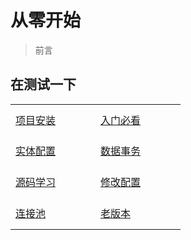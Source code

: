 # 从零开始

> 前言

## 在测试一下

<table style="border:none;">
<tbody>

<tr style="border:none;">
<td style="border:none;height:50px;width:120px"><a href="/#/SqlSugar/从零开始/项目安装" target="_blank"> 项目安装 </a></td>
<td style="border:none;height:50px;width:120px"><a href="/#/SqlSugar/从零开始/入门必看" target="_blank">入门必看</a></td>
</tr>


<tr style="border:none;">
<td style="border:none;height:50px;width:120px"><a href="/#/SqlSugar/从零开始/实体配置" target="_blank">实体配置</a></td>
<td style="border:none;height:50px;width:120px"><a href="/#/SqlSugar/从零开始/数据事务" target="_blank">数据事务</a></td>
</tr>

<tr style="border:none;">
<td style="border:none;height:50px;width:120px"><a href="/#/SqlSugar/从零开始/源码学习" target="_blank">源码学习</a></td>
<td style="border:none;height:50px;width:120px"><a href="/#/SqlSugar/从零开始/修改配置" target="_blank">修改配置</a></td>
</tr>

<tr style="border:none;">
<td style="border:none;height:50px;width:120px"><a href="/#/SqlSugar/从零开始/连接池" target="_blank">连接池</a></td>
<td style="border:none;height:50px;width:120px"><a href="/#/SqlSugar/从零开始/老版本" target="_blank">老版本</a></td>
</tr>

</tbody>
</table>
